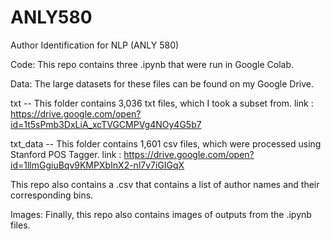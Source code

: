 # ANLY580
Author Identification for NLP (ANLY 580)

Code:
This repo contains three .ipynb that were run in Google Colab. 

Data: 
The large datasets for these files can be found on my Google Drive.

txt -- This folder contains 3,036 txt files, which I took a subset from.
link : https://drive.google.com/open?id=1t5sPmb3DxLiA_xcTVGCMPVg4NOy4G5b7

txt_data -- This folder contains 1,601 csv files, which were processed using Stanford POS Tagger.
link : https://drive.google.com/open?id=1llmGgiuBqv9KMPXbInX2-nl7v7iGIGqX

This repo also contains a .csv that contains a list of author names and their corresponding bins. 

Images:
Finally, this repo also contains images of outputs from the .ipynb files. 
